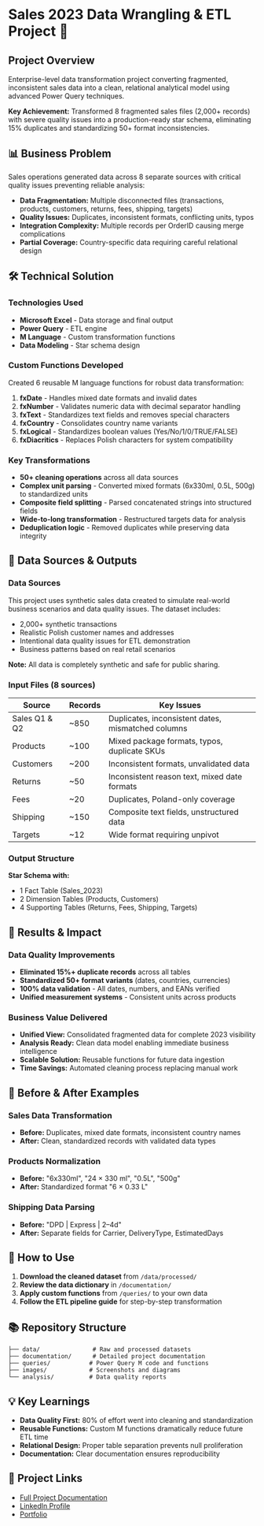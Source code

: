 # Sales 2023 Data Wrangling & ETL Project 🔧

## Project Overview
Enterprise-level data transformation project converting fragmented, inconsistent sales data into a clean, relational analytical model using advanced Power Query techniques.

**Key Achievement:** Transformed 8 fragmented sales files (2,000+ records) with severe quality issues into a production-ready star schema, eliminating 15% duplicates and standardizing 50+ format inconsistencies.

## 📊 Business Problem
Sales operations generated data across 8 separate sources with critical quality issues preventing reliable analysis:
- **Data Fragmentation:** Multiple disconnected files (transactions, products, customers, returns, fees, shipping, targets)
- **Quality Issues:** Duplicates, inconsistent formats, conflicting units, typos
- **Integration Complexity:** Multiple records per OrderID causing merge complications
- **Partial Coverage:** Country-specific data requiring careful relational design

## 🛠 Technical Solution

### Technologies Used
- **Microsoft Excel** - Data storage and final output
- **Power Query** - ETL engine
- **M Language** - Custom transformation functions
- **Data Modeling** - Star schema design

### Custom Functions Developed
Created 6 reusable M language functions for robust data transformation:
1. **fxDate** - Handles mixed date formats and invalid dates
2. **fxNumber** - Validates numeric data with decimal separator handling  
3. **fxText** - Standardizes text fields and removes special characters
4. **fxCountry** - Consolidates country name variants
5. **fxLogical** - Standardizes boolean values (Yes/No/1/0/TRUE/FALSE)
6. **fxDiacritics** - Replaces Polish characters for system compatibility

### Key Transformations
- **50+ cleaning operations** across all data sources
- **Complex unit parsing** - Converted mixed formats (6x330ml, 0.5L, 500g) to standardized units
- **Composite field splitting** - Parsed concatenated strings into structured fields
- **Wide-to-long transformation** - Restructured targets data for analysis
- **Deduplication logic** - Removed duplicates while preserving data integrity

## 📁 Data Sources & Outputs

### Data Sources

This project uses synthetic sales data created to simulate real-world business scenarios and data quality issues. The dataset includes:
- 2,000+ synthetic transactions
- Realistic Polish customer names and addresses  
- Intentional data quality issues for ETL demonstration
- Business patterns based on real retail scenarios

**Note:** All data is completely synthetic and safe for public sharing.

### Input Files (8 sources)
| Source | Records | Key Issues |
|--------|---------|------------|
| Sales Q1 & Q2 | ~850 | Duplicates, inconsistent dates, mismatched columns |
| Products | ~100 | Mixed package formats, typos, duplicate SKUs |
| Customers | ~200 | Inconsistent formats, unvalidated data |
| Returns | ~50 | Inconsistent reason text, mixed date formats |
| Fees | ~20 | Duplicates, Poland-only coverage |
| Shipping | ~150 | Composite text fields, unstructured data |
| Targets | ~12 | Wide format requiring unpivot |

### Output Structure
**Star Schema with:**
- 1 Fact Table (Sales_2023)
- 2 Dimension Tables (Products, Customers)  
- 4 Supporting Tables (Returns, Fees, Shipping, Targets)

## 🎯 Results & Impact

### Data Quality Improvements
- **Eliminated 15%+ duplicate records** across all tables
- **Standardized 50+ format variants** (dates, countries, currencies)
- **100% data validation** - All dates, numbers, and EANs verified
- **Unified measurement systems** - Consistent units across products

### Business Value Delivered
- **Unified View:** Consolidated fragmented data for complete 2023 visibility
- **Analysis Ready:** Clean data model enabling immediate business intelligence
- **Scalable Solution:** Reusable functions for future data ingestion
- **Time Savings:** Automated cleaning process replacing manual work

## 📸 Before & After Examples

### Sales Data Transformation
- **Before:** Duplicates, mixed date formats, inconsistent country names
- **After:** Clean, standardized records with validated data types

### Products Normalization
- **Before:** "6x330ml", "24 × 330 ml", "0.5L", "500g" 
- **After:** Standardized format "6 × 0.33 L"
  
### Shipping Data Parsing
- **Before:** "DPD | Express | 2–4d"
- **After:** Separate fields for Carrier, DeliveryType, EstimatedDays

## 🚀 How to Use

1. **Download the cleaned dataset** from `/data/processed/`
2. **Review the data dictionary** in `/documentation/`
3. **Apply custom functions** from `/queries/` to your own data
4. **Follow the ETL pipeline guide** for step-by-step transformation

## 📚 Repository Structure

```
├── data/               # Raw and processed datasets
├── documentation/      # Detailed project documentation
├── queries/           # Power Query M code and functions
├── images/            # Screenshots and diagrams
└── analysis/          # Data quality reports
```

## 💡 Key Learnings

- **Data Quality First:** 80% of effort went into cleaning and standardization
- **Reusable Functions:** Custom M functions dramatically reduce future ETL time
- **Relational Design:** Proper table separation prevents null proliferation
- **Documentation:** Clear documentation ensures reproducibility

## 🔗 Project Links

- [Full Project Documentation](https://www.notion.so/monikaburnejko/Sales-2023-Data-Wrangling-ETL-Project-27b1bac67ca980c5b844c13fc59d1f7c)
- [LinkedIn Profile](https://www.linkedin.com/in/monika-burnejko-9301a1357)
- [Portfolio](https://www.notion.so/monikaburnejko/Data-Analytics-Portfolio-2761bac67ca9807298aee038976f0085)
